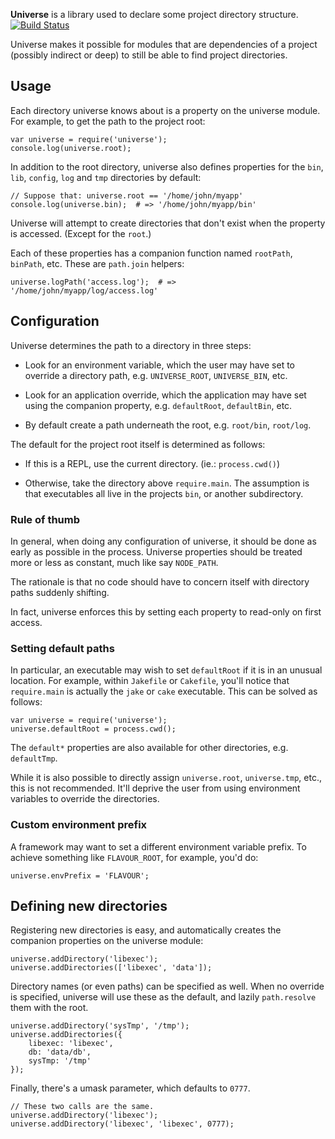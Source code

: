 **Universe** is a library used to declare some project directory structure. [![Build Status](https://secure.travis-ci.org/Two-Screen/universe.png)](http://travis-ci.org/Two-Screen/universe)

Universe makes it possible for modules that are dependencies of a project 
(possibly indirect or deep) to still be able to find project directories.

## Usage

Each directory universe knows about is a property on the universe module. For
example, to get the path to the project root:

    var universe = require('universe');
    console.log(universe.root);

In addition to the root directory, universe also defines properties for the
`bin`, `lib`, `config`, `log` and `tmp` directories by default:

    // Suppose that: universe.root == '/home/john/myapp'
    console.log(universe.bin);  # => '/home/john/myapp/bin'

Universe will attempt to create directories that don't exist when the property
is accessed. (Except for the `root`.)

Each of these properties has a companion function named `rootPath`, `binPath`,
etc. These are `path.join` helpers:

    universe.logPath('access.log');  # => '/home/john/myapp/log/access.log'

## Configuration

Universe determines the path to a directory in three steps:

 - Look for an environment variable, which the user may have set to override
   a directory path, e.g. `UNIVERSE_ROOT`, `UNIVERSE_BIN`, etc.

 - Look for an application override, which the application may have set using
   the companion property, e.g. `defaultRoot`, `defaultBin`, etc.

 - By default create a path underneath the root, e.g. `root/bin`, `root/log`.

The default for the project root itself is determined as follows:

 - If this is a REPL, use the current directory. (ie.: `process.cwd()`)

 - Otherwise, take the directory above `require.main`. The assumption is that
   executables all live in the projects `bin`, or another subdirectory.

### Rule of thumb

In general, when doing any configuration of universe, it should be done as
early as possible in the process. Universe properties should be treated more
or less as constant, much like say `NODE_PATH`.

The rationale is that no code should have to concern itself with directory
paths suddenly shifting.

In fact, universe enforces this by setting each property to read-only on first
access.

### Setting default paths

In particular, an executable may wish to set `defaultRoot` if it is in an
unusual location. For example, within `Jakefile` or `Cakefile`, you'll notice
that `require.main` is actually the `jake` or `cake` executable. This can be
solved as follows:

    var universe = require('universe');
    universe.defaultRoot = process.cwd();

The `default*` properties are also available for other directories, e.g.
`defaultTmp`.

While it is also possible to directly assign `universe.root`, `universe.tmp`,
etc., this is not recommended. It'll deprive the user from using environment
variables to override the directories.

### Custom environment prefix

A framework may want to set a different environment variable prefix. To
achieve something like `FLAVOUR_ROOT`, for example, you'd do:

    universe.envPrefix = 'FLAVOUR';

## Defining new directories

Registering new directories is easy, and automatically creates the companion
properties on the universe module:

    universe.addDirectory('libexec');
    universe.addDirectories(['libexec', 'data']);

Directory names (or even paths) can be specified as well. When no override is
specified, universe will use these as the default, and lazily `path.resolve`
them with the root.

    universe.addDirectory('sysTmp', '/tmp');
    universe.addDirectories({
        libexec: 'libexec',
        db: 'data/db',
        sysTmp: '/tmp'
    });

Finally, there's a umask parameter, which defaults to `0777`.

    // These two calls are the same.
    universe.addDirectory('libexec');
    universe.addDirectory('libexec', 'libexec', 0777);
